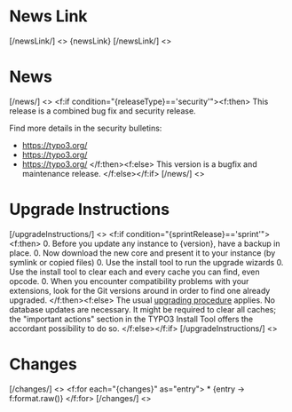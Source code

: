 # News Link

[/newsLink/] <>
{newsLink}
[/newsLink/] <>

# News

[/news/] <>
<f:if condition="{releaseType}=='security'"><f:then>
This release is a combined bug fix and security release.

Find more details in the security bulletins:

+ https://typo3.org/
+ https://typo3.org/
+ https://typo3.org/
</f:then><f:else>
This version is a bugfix and maintenance release.
</f:else></f:if>
[/news/] <>

# Upgrade Instructions

[/upgradeInstructions/] <>
<f:if condition="{sprintRelease}=='sprint'"><f:then>
0. Before you update any instance to {version}, have a backup in place.
0. Now download the new core and present it to your instance (by symlink or copied files)
0. Use the install tool to run the upgrade wizards
0. Use the install tool to clear each and every cache you can find, even opcode.
0. When you encounter compatibility problems with your extensions, look for the Git versions around in order to find one already upgraded.
</f:then><f:else>
The usual [upgrading procedure](https://docs.typo3.org/typo3cms/InstallationGuide/)
applies. No database updates are necessary.  It might be required to clear all caches;
the "important actions" section in the TYPO3 Install Tool offers the accordant possibility
to do so.
</f:else></f:if>
[/upgradeInstructions/] <>

# Changes

[/changes/] <>
<f:for each="{changes}" as="entry"> * {entry -> f:format.raw()}
</f:for>
[/changes/] <>
